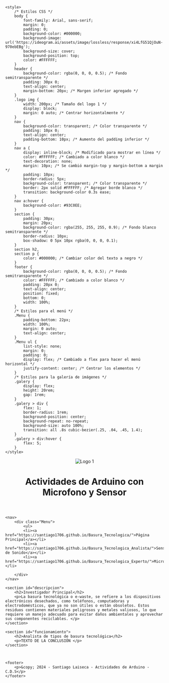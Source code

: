 <!DOCTYPE html>
<html lang="es">
<head>
    <meta charset="UTF-8">
    <meta name="viewport" content="width=device-width, initial-scale=1.0">
    <title>ACTIVIDAD DE ARDUINO</title>
    <!-- Agrega el ícono de la pestaña del navegador -->
    <link rel="icon" type="image/png" href="https://ideogram.ai/assets/progressive-image/balanced/response/yDzQtL_BSEGIQgMPFR_0pg">

    <style>
        /* Estilos CSS */
        body {
            font-family: Arial, sans-serif;
            margin: 0;
            padding: 0;
            background-color: #000000;
            background-image: url('https://ideogram.ai/assets/image/lossless/response/xi4LfG51QjOuN-970ebEBg');
            background-size: cover;
            background-position: top;
            color: #FFFFFF;
        }
        header {
            background-color: rgba(0, 0, 0, 0.5); /* Fondo semitransparente */
            padding: 30px 0;
            text-align: center;
            margin-bottom: 20px; /* Margen inferior agregado */
        }
        .logo img {
            width: 200px; /* Tamaño del logo 1 */
            display: block;
            margin: 0 auto; /* Centrar horizontalmente */
        }
        nav {
            background-color: transparent; /* Color transparente */
            padding: 10px 0;
            text-align: center;
            padding-bottom: 10px; /* Aumento del padding inferior */
        }
        nav a {
            display: inline-block; /* Modificado para mostrar en línea */
            color: #FFFFFF; /* Cambiado a color blanco */
            text-decoration: none;
            margin: 10px; /* Se cambió margin-top y margin-bottom a margin */
            padding: 10px;
            border-radius: 5px;
            background-color: transparent; /* Color transparente */
            border: 2px solid #FFFFFF; /* Agregar borde blanco */
            transition: background-color 0.3s ease;
        }
        nav a:hover {
            background-color: #93C0EE;
        }
        section {
            padding: 30px;
            margin: 20px;
            background-color: rgba(255, 255, 255, 0.9); /* Fondo blanco semitransparente */
            border-radius: 10px;
            box-shadow: 0 5px 10px rgba(0, 0, 0, 0.1);
        }
        section h2,
        section p {
            color: #000000; /* Cambiar color del texto a negro */
        }
        footer {
            background-color: rgba(0, 0, 0, 0.5); /* Fondo semitransparente */
            color: #FFFFFF; /* Cambiado a color blanco */
            padding: 20px 0;
            text-align: center;
            position: fixed;
            bottom: 0;
            width: 100%;
        }
        /* Estilos para el menú */
        .Menu {
            padding-bottom: 22px;
            width: 100%;
            margin: 0 auto;
            text-align: center;
        }
        .Menu ul {
            list-style: none;
            margin: 0;
            padding: 0;
            display: flex; /* Cambiado a flex para hacer el menú horizontal */
            justify-content: center; /* Centrar los elementos */
        }
        /* Estilos para la galería de imágenes */
        .galery {
            display: flex;
            height: 20rem;
            gap: 1rem;
        }
        .galery > div {
            flex: 1;
            border-radius: 1rem;
            background-position: center;
            background-repeat: no-repeat;
            background-size: auto 100%;
            transition: all .8s cubic-bezier(.25, .04, .45, 1.4);
        }
        .galery > div:hover {
            flex: 5;
        }
    </style>
</head>
<body>
    <header>
        <div class="logo">
            <img src="https://colegiodivinosalvadorcali.edu.co/images/fixed/ESCUDO%20OFICIAl.png" alt="Logo 1">
        </div>
        <h1>Actividades de Arduino con Microfono y Sensor</h1>
    </header>

    <nav>
        <div class="Menu">
            <ul>
            <li><a href="https://santiago1706.github.io/Basura_Tecnologica/">Página Principal</a></li>
            <li><a href="https://santiago1706.github.io/Basura_Tecnologica_Analista/">Sensor de Sonido</a></li>
            <li><a href="https://santiago1706.github.io/Basura_Tecnologica_Experto/">Microfrono</a></li>
            
        </div>
    </nav>

    <section id="descripcion">
        <h2>Investigador Principal</h2>
        <p>La basura tecnológica o e-waste, se refiere a los dispositivos electrónicos desechados, como teléfonos, computadoras y electrodomésticos, que ya no son útiles o están obsoletos. Estos residuos contienen materiales peligrosos y metales valiosos, lo que requiere un manejo adecuado para evitar daños ambientales y aprovechar sus componentes reciclables. </p>
    </section>

    <section id="funcionamiento">
        <h2>Analista de tipos de basura tecnológica</h2>
        <p>TEXTO DE LA CONCLUSIÓN </p>
    </section>

 

    <footer>
        <p>&copy; 2024 - Santiago Laiseca - Actividades de Arduino - C.D.S</p>
    </footer>
</body>
</html>
